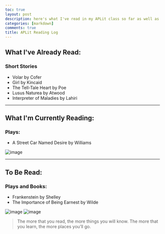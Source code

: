 ```yaml
---
toc: true
layout: post
description: here's what I've read in my APLit class so far as well as what I'm currently reading:
categories: [markdown]
comments: true
title: APLit Reading Log
---
```


## What I've Already Read: 
### Short Stories
- Volar by Cofer
- Girl by Kincaid
- The Tell-Tale Heart by Poe
- Lusus Naturea by Atwood
- Interpreter of Maladies by Lahiri
---

## What I'm Currently Reading:
### Plays:
- A Street Car Named Desire by Williams 

![image](https://d3525k1ryd2155.cloudfront.net/h/997/840/1321840997.0.m.jpg)

---

## To Be Read: 
### Plays and Books:
- Frankenstein by Shelley
- The Importance of Being Earnest by Wilde

![image](https://pictures.abebooks.com/isbn/9781926444314-us.jpg)
![image](https://user-images.githubusercontent.com/90804195/186992146-077ba0af-b49d-4d7a-beae-9cd21cb951bb.png)

> The more that you read, the more things you will know. The more that you learn, the more places you’ll go.



